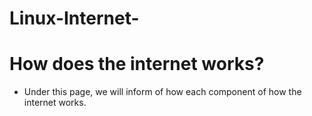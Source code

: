 # Linux-Internet-
# How does the internet works? 
- Under this page, we will inform of how each component of how the internet works. 